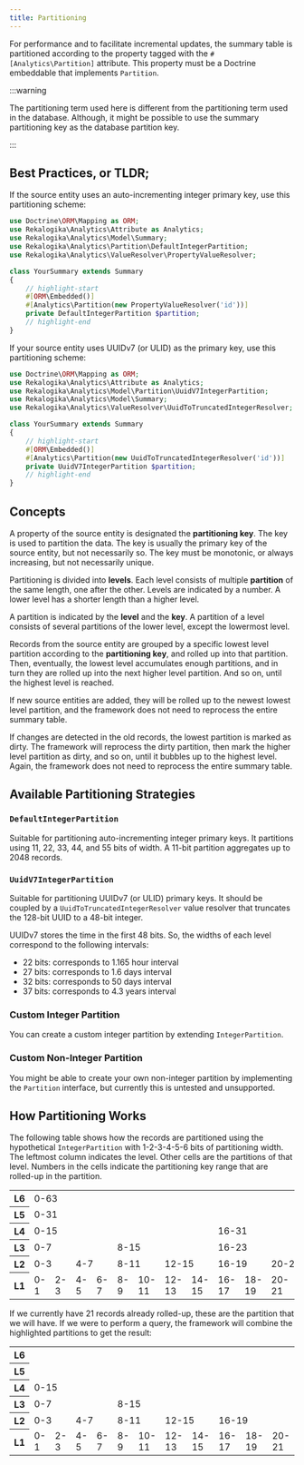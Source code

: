 ```yaml
---
title: Partitioning
---
```


For performance and to facilitate incremental updates, the summary table is
partitioned according to the property tagged with the `#[Analytics\Partition]`
attribute. This property must be a Doctrine embeddable that implements
`Partition`.

:::warning

The partitioning term used here is different from the partitioning term used in
the database. Although, it might be possible to use the summary partitioning key
as the database partition key.

:::

## Best Practices, or TLDR;

If the source entity uses an auto-incrementing integer primary key, use this
partitioning scheme:

```php
use Doctrine\ORM\Mapping as ORM;
use Rekalogika\Analytics\Attribute as Analytics;
use Rekalogika\Analytics\Model\Summary;
use Rekalogika\Analytics\Partition\DefaultIntegerPartition;
use Rekalogika\Analytics\ValueResolver\PropertyValueResolver;

class YourSummary extends Summary
{
    // highlight-start
    #[ORM\Embedded()]
    #[Analytics\Partition(new PropertyValueResolver('id'))]
    private DefaultIntegerPartition $partition;
    // highlight-end
}
```

If your source entity uses UUIDv7 (or ULID) as the primary key, use this
partitioning scheme:

```php
use Doctrine\ORM\Mapping as ORM;
use Rekalogika\Analytics\Attribute as Analytics;
use Rekalogika\Analytics\Model\Partition\UuidV7IntegerPartition;
use Rekalogika\Analytics\Model\Summary;
use Rekalogika\Analytics\ValueResolver\UuidToTruncatedIntegerResolver;

class YourSummary extends Summary
{
    // highlight-start
    #[ORM\Embedded()]
    #[Analytics\Partition(new UuidToTruncatedIntegerResolver('id'))]
    private UuidV7IntegerPartition $partition;
    // highlight-end
}
```

## Concepts

A property of the source entity is designated the **partitioning key**. The key
is used to partition the data. The key is usually the primary key of the source
entity, but not necessarily so. The key must be monotonic, or always increasing,
but not necessarily unique.

Partitioning is divided into **levels**. Each level consists of multiple
**partition** of the same length, one after the other. Levels are indicated by a
number. A lower level has a shorter length than a higher level.

A partition is indicated by the **level** and the **key**. A partition of a
level consists of several partitions of the lower level, except the lowermost
level.

Records from the source entity are grouped by a specific lowest level partition
according to the **partitioning key**, and rolled up into that partition. Then,
eventually, the lowest level accumulates enough partitions, and in turn they are
rolled up into the next higher level partition. And so on, until the highest
level is reached.

If new source entities are added, they will be rolled up to the newest lowest
level partition, and the framework does not need to reprocess the entire summary
table.

If changes are detected in the old records, the lowest partition is marked as
dirty. The framework will reprocess the dirty partition, then mark the higher
level partition as dirty, and so on, until it bubbles up to the highest level.
Again, the framework does not need to reprocess the entire summary table.

## Available Partitioning Strategies

### `DefaultIntegerPartition`

Suitable for partitioning auto-incrementing integer primary keys. It partitions
using 11, 22, 33, 44, and 55 bits of width. A 11-bit partition aggregates up to
2048 records.

### `UuidV7IntegerPartition`

Suitable for partitioning UUIDv7 (or ULID) primary keys. It should be coupled
by a `UuidToTruncatedIntegerResolver` value resolver that truncates the 128-bit
UUID to a 48-bit integer.

UUIDv7 stores the time in the first 48 bits. So, the widths of each level
correspond to the following intervals:

- 22 bits: corresponds to 1.165 hour interval
- 27 bits: corresponds to 1.6 days interval
- 32 bits: corresponds to 50 days interval
- 37 bits: corresponds to 4.3 years interval

### Custom Integer Partition

You can create a custom integer partition by extending `IntegerPartition`.

### Custom Non-Integer Partition

You might be able to create your own non-integer partition by implementing the
`Partition` interface, but currently this is untested and unsupported.

## How Partitioning Works

The following table shows how the records are partitioned using the hypothetical
`IntegerPartition` with 1-2-3-4-5-6 bits of partitioning width. The leftmost
column indicates the level. Other cells are the partitions of that level.
Numbers in the cells indicate the partitioning key range that are rolled-up in
the partition.

<table class="partitioning">

<tr>
<th>L6</th>
<td colspan="32">0-63</td>
</tr>

<tr>
<th>L5</th>
<td colspan="16">0-31</td>
<td colspan="16">32-63</td>
</tr>

<tr>
<th>L4</th>
<td colspan="8">0-15</td>
<td colspan="8">16-31</td>
<td colspan="8">32-47</td>
<td colspan="8">48-63</td>
</tr>

<tr>
<th>L3</th>
<td colspan="4">0-7</td>
<td colspan="4">8-15</td>
<td colspan="4">16-23</td>
<td colspan="4">24-31</td>
<td colspan="4">32-39</td>
<td colspan="4">40-47</td>
<td colspan="4">48-55</td>
<td colspan="4">56-63</td>
</tr>

<tr>
<th>L2</th>
<td colspan="2">0-3</td>
<td colspan="2">4-7</td>
<td colspan="2">8-11</td>
<td colspan="2">12-15</td>
<td colspan="2">16-19</td>
<td colspan="2">20-23</td>
<td colspan="2">24-27</td>
<td colspan="2">28-31</td>
<td colspan="2">32-35</td>
<td colspan="2">36-39</td>
<td colspan="2">40-43</td>
<td colspan="2">44-47</td>
<td colspan="2">48-51</td>
<td colspan="2">52-55</td>
<td colspan="2">56-59</td>
<td colspan="2">60-63</td>
</tr>

<tr>
<th>L1</th>
<td>0-1</td>
<td>2-3</td>
<td>4-5</td>
<td>6-7</td>
<td>8-9</td>
<td>10-11</td>
<td>12-13</td>
<td>14-15</td>
<td>16-17</td>
<td>18-19</td>
<td>20-21</td>
<td>22-23</td>
<td>24-25</td>
<td>26-27</td>
<td>28-29</td>
<td>30-31</td>
<td>32-33</td>
<td>34-35</td>
<td>36-37</td>
<td>38-39</td>
<td>40-41</td>
<td>42-43</td>
<td>44-45</td>
<td>46-47</td>
<td>48-49</td>
<td>50-51</td>
<td>52-53</td>
<td>54-55</td>
<td>56-57</td>
<td>58-59</td>
<td>60-61</td>
<td>62-63</td>
</tr>

</table>

If we currently have 21 records already rolled-up, these are the partition that
we will have. If we were to perform a query, the framework will combine the
highlighted partitions to get the result:

<table class="partitioning">

<tr>
<th>L6</th>
</tr>

<tr>
<th>L5</th>
</tr>

<tr>
<th>L4</th>
<td colspan="8" class="highlight">0-15</td>
</tr>

<tr>
<th>L3</th>
<td colspan="4">0-7</td>
<td colspan="4">8-15</td>
</tr>

<tr>
<th>L2</th>
<td colspan="2">0-3</td>
<td colspan="2">4-7</td>
<td colspan="2">8-11</td>
<td colspan="2">12-15</td>
<td colspan="2" class="highlight">16-19</td>
</tr>

<tr>
<th>L1</th>
<td>0-1</td>
<td>2-3</td>
<td>4-5</td>
<td>6-7</td>
<td>8-9</td>
<td>10-11</td>
<td>12-13</td>
<td>14-15</td>
<td>16-17</td>
<td>18-19</td>
<td class="highlight">20-21</td>
</tr>

</table>